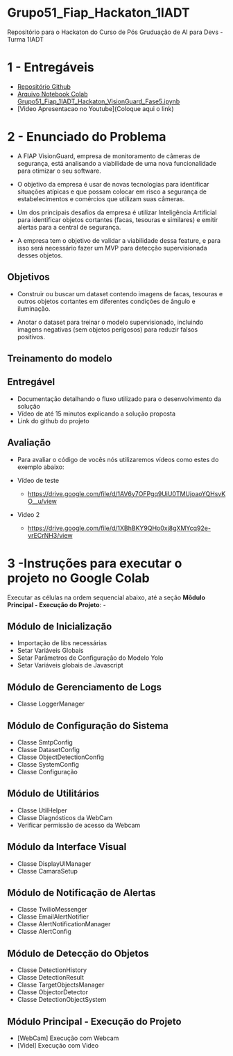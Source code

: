 # Grupo51_Fiap_Hackaton_1IADT
Repositório para o Hackaton  do Curso de Pós Gruduação  de AI para Devs - Turma 1IADT

# 1 - Entregáveis

- [Repositório Github](https://github.com/josehelioaraujo/Grupo51_Fiap_Hackaton_1IADT/tree/main)
- [Arquivo Notebook Colab Grupo51_Fiap_1IADT_Hackaton_VisionGuard_Fase5.ipynb](https://colab.research.google.com/drive/108iDXJoieH1a-l_ocDusoOdjwt1zJr8L)
- [Video Apresentacao no Youtube](Coloque aqui o link)


# 2 - Enunciado do Problema

- A FIAP VisionGuard, empresa de monitoramento de câmeras de segurança, está
analisando a viabilidade de uma nova funcionalidade para otimizar o seu software.

- O objetivo da empresa é usar de novas tecnologias para identificar situações atípicas e que possam colocar em risco a segurança de estabelecimentos e comércios que utilizam suas câmeras.

- Um dos principais desafios da empresa é utilizar Inteligência Artificial para identificar objetos cortantes (facas, tesouras e similares) e emitir alertas para a central de segurança.

- A empresa tem o objetivo de validar a viabilidade dessa feature, e para isso será necessário fazer um MVP para detecção supervisionada desses objetos.

## Objetivos
 -  Construir ou buscar um dataset contendo imagens de facas, tesouras e outros
objetos cortantes em diferentes condições de ângulo e iluminação.

- Anotar o dataset para treinar o modelo supervisionado, incluindo imagens
negativas (sem objetos perigosos) para reduzir falsos positivos.

##  Treinamento do modelo

## Entregável
 -  Documentação detalhando o fluxo utilizado para o desenvolvimento da solução
 - Vídeo de até 15 minutos explicando a solução proposta
 -  Link do github do projeto


## Avaliação
 - Para avaliar o código de vocês nós utilizaremos vídeos como estes do exemplo abaixo:

 - Vídeo de teste

    - https://drive.google.com/file/d/1AV6y7OFPgq9UiU0TMUjoaoYQHsvKO__u/view

- Video 2
  - https://drive.google.com/file/d/1XBhBKY9QHo0xj8gXMYcq92e-vrECrNH3/view
 

# 3 -Instruções para executar o projeto no Google Colab
   Executar as células na ordem sequencial abaixo, até a seção **Môdulo Principal - Execução do Projeto**:
    - 


## Módulo de Inicialização
- Importação de libs necessárias
- Setar Variáveis Globais
- Setar Parâmetros de Configuração do Modelo Yolo
- Setar Variáveis globais de Javascript

## Módulo de Gerenciamento de Logs
- Classe LoggerManager

## Módulo de Configuração do Sistema
- Classe SmtpConfig
- Classe DatasetConfig  
- Classe ObjectDetectionConfig
- Classe SystemConfig
- Classe Configuração

## Módulo de Utilitários
- Classe UtilHelper
- Classe Diagnósticos da WebCam
- Verificar permissão de acesso da Webcam

## Módulo da Interface Visual
- Classe DisplayUIManager
- Classe CamaraSetup

## Módulo de Notificação de Alertas
- Classe TwilioMessenger
- Classe EmailAlertNotifier
- Classe AlertNotificationManager
- Classe AlertConfig

## Módulo de Detecção do Objetos
- Classe DetectionHistory
- Classe DetectionResult 
- Classe TargetObjectsManager
- Classe ObjectorDetector
- Classe DetectionObjectSystem

## Módulo Principal - Execução do Projeto
 - [WebCam] Execução com Webcam
 - [Videl] Execução com Video


